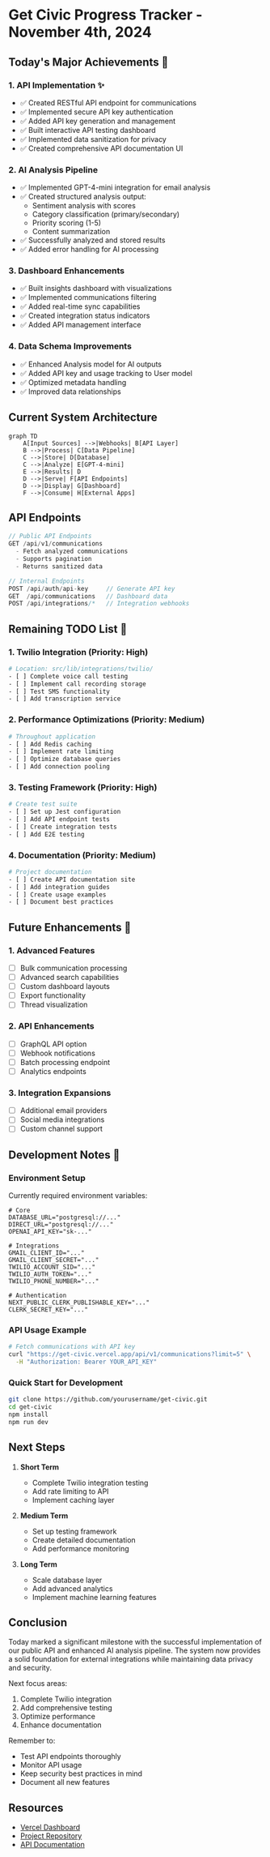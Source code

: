 # Get Civic Progress Tracker - November 4th, 2024

## Today's Major Achievements 🎯

### 1. API Implementation ✨
- ✅ Created RESTful API endpoint for communications
- ✅ Implemented secure API key authentication
- ✅ Added API key generation and management
- ✅ Built interactive API testing dashboard
- ✅ Implemented data sanitization for privacy
- ✅ Created comprehensive API documentation UI

### 2. AI Analysis Pipeline
- ✅ Implemented GPT-4-mini integration for email analysis
- ✅ Created structured analysis output:
  - Sentiment analysis with scores
  - Category classification (primary/secondary)
  - Priority scoring (1-5)
  - Content summarization
- ✅ Successfully analyzed and stored results
- ✅ Added error handling for AI processing

### 3. Dashboard Enhancements
- ✅ Built insights dashboard with visualizations
- ✅ Implemented communications filtering
- ✅ Added real-time sync capabilities
- ✅ Created integration status indicators
- ✅ Added API management interface

### 4. Data Schema Improvements
- ✅ Enhanced Analysis model for AI outputs
- ✅ Added API key and usage tracking to User model
- ✅ Optimized metadata handling
- ✅ Improved data relationships

## Current System Architecture

```mermaid
graph TD
    A[Input Sources] -->|Webhooks| B[API Layer]
    B -->|Process| C[Data Pipeline]
    C -->|Store| D[Database]
    C -->|Analyze| E[GPT-4-mini]
    E -->|Results| D
    D -->|Serve| F[API Endpoints]
    D -->|Display| G[Dashboard]
    F -->|Consume| H[External Apps]
```

## API Endpoints

```typescript
// Public API Endpoints
GET /api/v1/communications
  - Fetch analyzed communications
  - Supports pagination
  - Returns sanitized data

// Internal Endpoints
POST /api/auth/api-key     // Generate API key
GET  /api/communications   // Dashboard data
POST /api/integrations/*   // Integration webhooks
```

## Remaining TODO List 📝

### 1. Twilio Integration (Priority: High)
```bash
# Location: src/lib/integrations/twilio/
- [ ] Complete voice call testing
- [ ] Implement call recording storage
- [ ] Test SMS functionality
- [ ] Add transcription service
```

### 2. Performance Optimizations (Priority: Medium)
```bash
# Throughout application
- [ ] Add Redis caching
- [ ] Implement rate limiting
- [ ] Optimize database queries
- [ ] Add connection pooling
```

### 3. Testing Framework (Priority: High)
```bash
# Create test suite
- [ ] Set up Jest configuration
- [ ] Add API endpoint tests
- [ ] Create integration tests
- [ ] Add E2E testing
```

### 4. Documentation (Priority: Medium)
```bash
# Project documentation
- [ ] Create API documentation site
- [ ] Add integration guides
- [ ] Create usage examples
- [ ] Document best practices
```

## Future Enhancements 🚀

### 1. Advanced Features
- [ ] Bulk communication processing
- [ ] Advanced search capabilities
- [ ] Custom dashboard layouts
- [ ] Export functionality
- [ ] Thread visualization

### 2. API Enhancements
- [ ] GraphQL API option
- [ ] Webhook notifications
- [ ] Batch processing endpoint
- [ ] Analytics endpoints

### 3. Integration Expansions
- [ ] Additional email providers
- [ ] Social media integrations
- [ ] Custom channel support

## Development Notes 📝

### Environment Setup
Currently required environment variables:
```env
# Core
DATABASE_URL="postgresql://..."
DIRECT_URL="postgresql://..."
OPENAI_API_KEY="sk-..."

# Integrations
GMAIL_CLIENT_ID="..."
GMAIL_CLIENT_SECRET="..."
TWILIO_ACCOUNT_SID="..."
TWILIO_AUTH_TOKEN="..."
TWILIO_PHONE_NUMBER="..."

# Authentication
NEXT_PUBLIC_CLERK_PUBLISHABLE_KEY="..."
CLERK_SECRET_KEY="..."
```

### API Usage Example
```bash
# Fetch communications with API key
curl "https://get-civic.vercel.app/api/v1/communications?limit=5" \
  -H "Authorization: Bearer YOUR_API_KEY"
```

### Quick Start for Development
```bash
git clone https://github.com/yourusername/get-civic.git
cd get-civic
npm install
npm run dev
```

## Next Steps

1. **Short Term**
   - Complete Twilio integration testing
   - Add rate limiting to API
   - Implement caching layer

2. **Medium Term**
   - Set up testing framework
   - Create detailed documentation
   - Add performance monitoring

3. **Long Term**
   - Scale database layer
   - Add advanced analytics
   - Implement machine learning features

## Conclusion

Today marked a significant milestone with the successful implementation of our public API and enhanced AI analysis pipeline. The system now provides a solid foundation for external integrations while maintaining data privacy and security.

Next focus areas:
1. Complete Twilio integration
2. Add comprehensive testing
3. Optimize performance
4. Enhance documentation

Remember to:
- Test API endpoints thoroughly
- Monitor API usage
- Keep security best practices in mind
- Document all new features

## Resources
- [Vercel Dashboard](https://vercel.com)
- [Project Repository](https://github.com/yourusername/get-civic)
- [API Documentation](https://get-civic.vercel.app/dashboard/api)